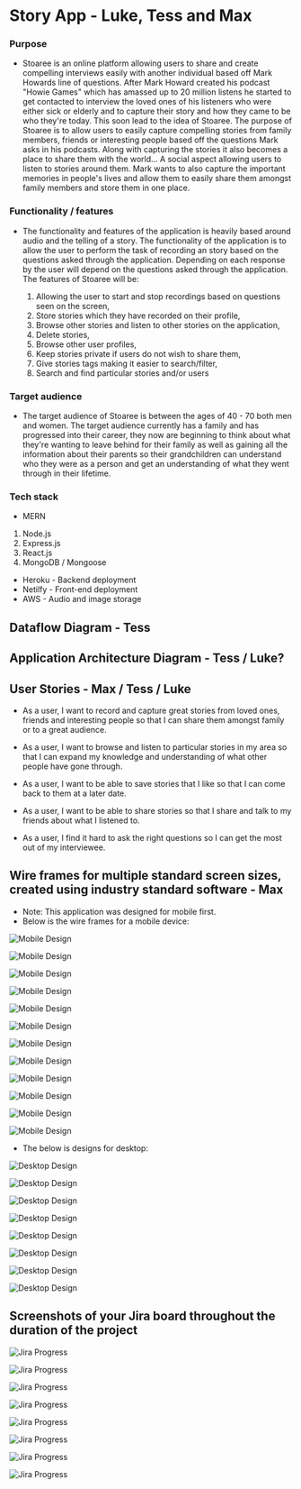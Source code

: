 # Story App - Luke, Tess and Max 

### Purpose

  - Stoaree is an online platform allowing users to share and create compelling interviews easily with another individual based off Mark Howards line of questions. After Mark Howard created his podcast "Howie Games" which has amassed up to 20 million listens he started to get contacted to interview the loved ones of his listeners who were either sick or elderly and to capture their story and how they came to be who they're today. This soon lead to the idea of Stoaree. The purpose of Stoaree is to allow users to easily capture compelling stories from family members, friends or interesting people based off the questions Mark asks in his podcasts. Along with capturing the stories it also becomes a place to share them with the world... A social aspect allowing users to listen to stories around them. Mark wants to also capture the important memories in people's lives and allow them to easily share them amongst family members and store them in one place. 

### Functionality / features

  - The functionality and features of the application is heavily based around audio and the telling of a story. The functionality of the application is to allow the user to perform the task of recording an story based on the questions asked through the application. Depending on each response by the user will depend on the questions asked through the application. The features of Stoaree will be:

    1. Allowing the user to start and stop recordings based on questions seen on the screen,
    2. Store stories which they have recorded on their profile,
    3. Browse other stories and listen to other stories on the application,
    4. Delete stories,
    5. Browse other user profiles,
    6. Keep stories private if users do not wish to share them,
    7. Give stories tags making it easier to search/filter,
    8. Search and find particular stories and/or users

### Target audience

  - The target audience of Stoaree is between the ages of 40 - 70 both men and women. The target audience currently has a family and has progressed into their career, they now are beginning to think about what they're wanting to leave behind for their family as well as gaining all the information about their parents so their grandchildren can understand who they were as a person and get an understanding of what they went through in their lifetime.  

### Tech stack
  - MERN
  1. Node.js
  2. Express.js
  3. React.js
  4. MongoDB / Mongoose

  - Heroku - Backend deployment 
  - Netilfy - Front-end deployment
  - AWS - Audio and image storage

## Dataflow Diagram - Tess

## Application Architecture Diagram - Tess / Luke?

## User Stories - Max / Tess / Luke

  - As a user, I want to record and capture great stories from loved ones, friends and interesting people so that I can share them amongst family or to a great audience. 

  - As a user, I want to browse and listen to particular stories in my area so that I can expand my knowledge and understanding of what other people have gone through. 

  - As a user, I want to be able to save stories that I like so that I can come back to them at a later date.

  - As a user, I want to be able to share stories so that I share and talk to my friends about what I listened to. 

  - As a user, I find it hard to ask the right questions so I can get the most out of my interviewee.

## Wire frames for multiple standard screen sizes, created using industry standard software - Max 

- Note: This application was designed for mobile first.
- Below is the wire frames for a mobile device:

![Mobile Design](./images/mobileDesigns/01_mobile_design.png)

![Mobile Design](./images/mobileDesigns/02_mobile_design.png)

![Mobile Design](./images/mobileDesigns/03_mobile_design.png)

![Mobile Design](./images/mobileDesigns/04_mobile_design.png)

![Mobile Design](./images/mobileDesigns/05_mobile_design.png)

![Mobile Design](./images/mobileDesigns/06_mobile_design.png)

![Mobile Design](./images/mobileDesigns/07_mobile_design.png)

![Mobile Design](./images/mobileDesigns/08_mobile_design.png)

![Mobile Design](./images/mobileDesigns/09_mobile_design.png)

![Mobile Design](./images/mobileDesigns/10_mobile_design.png)

![Mobile Design](./images/mobileDesigns/11_mobile_design.png)

![Mobile Design](./images/mobileDesigns/12_mobile_design.png)

- The below is designs for desktop: 

![Desktop Design](./images/desktopDesigns/01_desktop_design.png)

![Desktop Design](./images/desktopDesigns/02_desktop_design.png)

![Desktop Design](./images/desktopDesigns/03_desktop_design.png)

![Desktop Design](./images/desktopDesigns/04_desktop_design.png)

![Desktop Design](./images/desktopDesigns/05_desktop_design.png)

![Desktop Design](./images/desktopDesigns/06_desktop_design.png)

![Desktop Design](./images/desktopDesigns/07_desktop_design.png)

![Desktop Design](./images/desktopDesigns/08_desktop_design.png)




## Screenshots of your Jira board throughout the duration of the project

![Jira Progress](./images/jiraProgress/01-jira-progress.png)

![Jira Progress](./images/jiraProgress/02-jira-progress.png)

![Jira Progress](./images/jiraProgress/03-jira-progress.png)

![Jira Progress](./images/jiraProgress/04-jira-progress.png)

![Jira Progress](./images/jiraProgress/05-jira-progress.png)

![Jira Progress](./images/jiraProgress/06-jira-progress.png)

![Jira Progress](./images/jiraProgress/07-jira-progress.png)

![Jira Progress](./images/jiraProgress/08-jira-progress.png)


